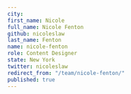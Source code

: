 ```yaml
---
city: 
first_name: Nicole
full_name: Nicole Fenton
github: nicoleslaw
last_name: Fenton
name: nicole-fenton
role: Content Designer
state: New York
twitter: nicoleslaw
redirect_from: "/team/nicole-fenton/"
published: true
---
```


